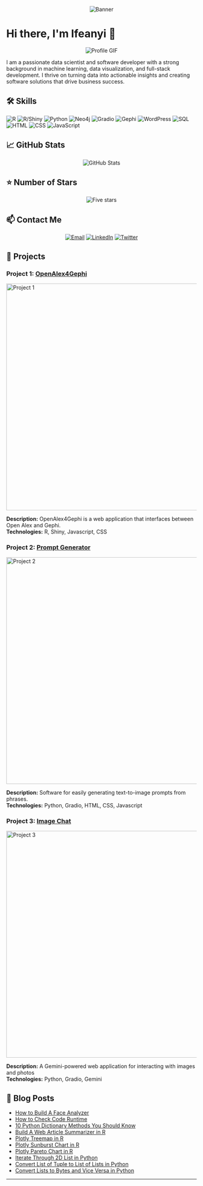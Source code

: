 <!-- Header -->
<p align="center">
  <img src="https://cdn.pixabay.com/photo/2021/05/11/17/21/charts-6246450_1280.png" alt="Banner">
</p>

# Hi there, I'm Ifeanyi 👋

<p align="center">
  <img src="https://github.com/Ifeanyi55/Ifeanyi55/raw/main/assets/profile.gif" alt="Profile GIF">
</p>

I am a passionate data scientist and software developer with a strong background in machine learning, data visualization, and full-stack development. I thrive on turning data into actionable insights and creating software solutions that drive business success.

## 🛠 Skills

![R](https://img.shields.io/badge/R-276DC3.svg?style=for-the-badge&logo=r&logoColor=white)
![R/Shiny](https://img.shields.io/badge/R%2FShiny-276DC3.svg?style=for-the-badge&logo=r&logoColor=white)
![Python](https://img.shields.io/badge/Python-3776AB.svg?style=for-the-badge&logo=python&logoColor=white)
![Neo4j](https://img.shields.io/badge/Neo4j-008CC1.svg?style=for-the-badge&logo=neo4j&logoColor=white)
![Gradio](https://img.shields.io/badge/Gradio-3788FF.svg?style=for-the-badge&logo=gradio&logoColor=white)
![Gephi](https://img.shields.io/badge/Gephi-5C0D11.svg?style=for-the-badge&logo=gephi&logoColor=white)
![WordPress](https://img.shields.io/badge/WordPress-21759B.svg?style=for-the-badge&logo=wordpress&logoColor=white)
![SQL](https://img.shields.io/badge/SQL-4479A1.svg?style=for-the-badge&logo=sql&logoColor=white)
![HTML](https://img.shields.io/badge/HTML-E34F26.svg?style=for-the-badge&logo=html5&logoColor=white)
![CSS](https://img.shields.io/badge/CSS-1572B6.svg?style=for-the-badge&logo=css3&logoColor=white)
![JavaScript](https://img.shields.io/badge/JavaScript-F7DF1E.svg?style=for-the-badge&logo=javascript&logoColor=black)

## 📈 GitHub Stats

<p align="center">
  <img src="https://github-readme-stats.vercel.app/api?username=Ifeanyi55&show_icons=true&theme=radical" alt="GitHub Stats">
</p>

## ⭐ Number of Stars

<p align="center">
  <img src="https://img.shields.io/badge/stars-5-brightgreen?style=for-the-badge" alt="Five stars">
</p>

## 📫 Contact Me

<p align="center">
  <a href="mailto:idiayeifeanyi@yahoo.com"><img src="https://img.shields.io/badge/Email-Your%20Email-red?style=for-the-badge" alt="Email"></a>
  <a href="[https://www.linkedin.com/in/yourprofile](https://www.linkedin.com/in/ifeanyi-idiaye-09523abb/)"><img src="https://img.shields.io/badge/LinkedIn-Profile-blue?style=for-the-badge" alt="LinkedIn"></a>
  <a href="[https://twitter.com/yourprofile](https://twitter.com/Ifeanyidiaye)"><img src="https://img.shields.io/badge/Twitter-Profile-blue?style=for-the-badge" alt="Twitter"></a>
</p>

## 💼 Projects

### Project 1: [OpenAlex4Gephi](https://ifeanyi-openalex4gephi.hf.space/)
<p>
  <img src="https://github.com/Ifeanyi55/Ifeanyi55/raw/main/assets/project1.png" alt="Project 1" width="600">
</p>
<b>Description:</b> OpenAlex4Gephi is a web application that interfaces between Open Alex and Gephi.
<br>
<b>Technologies:</b> R, Shiny, Javascript, CSS

### Project 2: [Prompt Generator](https://ai-prompt-generator.netlify.app/)
<p>
  <img src="https://github.com/Ifeanyi55/Ifeanyi55/raw/main/assets/project2.gif" alt="Project 2" width="600">
</p>
<b>Description:</b> Software for easily generating text-to-image prompts from phrases.<br>
<b>Technologies:</b> Python, Gradio, HTML, CSS, Javascript

### Project 3: [Image Chat](https://ifeanyi-image-chat.hf.space/)
<p>
  <img src="https://github.com/Ifeanyi55/Ifeanyi55/raw/main/assets/project3.png" alt="Project 3" width="600">
</p>
<b>Description:</b> A Gemini-powered web application for interacting with images and photos
<br>
<b>Technologies:</b> Python, Gradio, Gemini

## 📝 Blog Posts

- [How to Build A Face Analyzer](https://blog.devgenius.io/how-to-build-a-face-analyzer-with-deepface-gradio-5bfc49119ab9)
- [How to Check Code Runtime](https://blog.devgenius.io/how-to-check-code-runtime-in-r-python-and-javascript-8df22dfe6063)
- [10 Python Dictionary Methods You Should Know](https://blog.devgenius.io/10-python-dictionary-methods-you-should-know-0b955c8247b3)
- [Build A Web Article Summarizer in R](https://blog.devgenius.io/build-a-web-article-summarizer-in-r-b63390a806b8)
- [Plotly Treemap in R](https://statisticsglobe.com/plotly-treemap-r)
- [Plotly Sunburst Chart in R](https://statisticsglobe.com/plotly-sunburst-chart-r)
- [Plotly Pareto Chart in R](https://statisticsglobe.com/plotly-pareto-chart-r)
- [Iterate Through 2D List in Python](https://statisticsglobe.com/iterate-through-2d-list-python)
- [Convert List of Tuple to List of Lists in Python](https://statisticsglobe.com/convert-list-tuples-list-lists-python)
- [Convert Lists to Bytes and Vice Versa in Python](https://statisticsglobe.com/convert-list-bytes-vice-versa-python)

---


